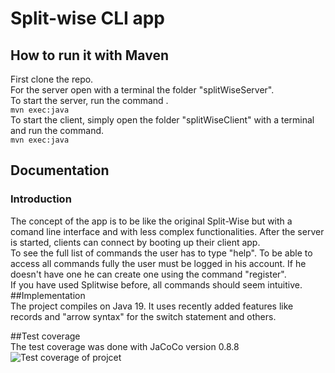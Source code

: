 # Split-wise CLI app
## How to run it with Maven
First clone the repo.    
For the server open with a terminal the folder "splitWiseServer".   
To start the server, run the command .  
``` mvn exec:java ```  
To start the client, simply open the folder "splitWiseClient" with a terminal and run the command.   
``` mvn exec:java ```
## Documentation
### Introduction
The concept of the app is to be like the original Split-Wise but with a comand line interface and with less complex functionalities. After the server is started, clients can connect by booting up their client app.  
To see the full list of commands the user has to type "help". To be able to access all commands fully the user must be logged in his account. If he doesn't have one he can create one using the command "register".  
If you have used Splitwise before, all commands should seem intuitive.   
##Implementation  
The project compiles on Java 19. It uses recently added features like records and "arrow syntax" for the switch statement and others.  

##Test coverage  
The test coverage was done with JaCoCo version 0.8.8  
![Test coverage of projcet](test_coverage.png "Test coverage") 